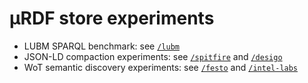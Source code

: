 # µRDF store experiments

 - LUBM SPARQL benchmark: see [`/lubm`](lubm)
 - JSON-LD compaction experiments: see [`/spitfire`](spitfire) and [`/desigo`](desigo)
 - WoT semantic discovery experiments: see [`/festo`](festo) and [`/intel-labs`](intel-labs)